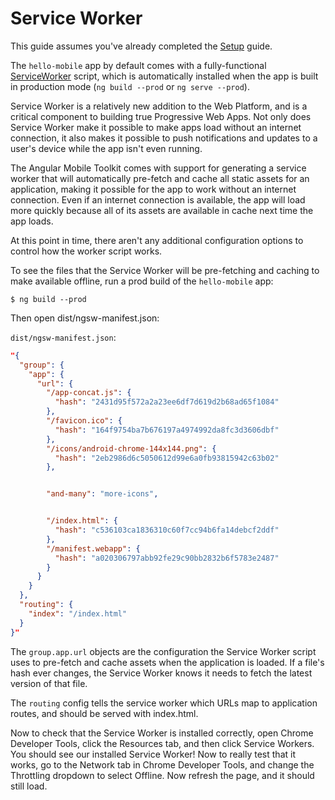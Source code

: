 # Service Worker

This guide assumes you've already completed the [Setup](./cli-setup.md) guide.

The `hello-mobile` app by default comes with a fully-functional
[ServiceWorker](https://developer.mozilla.org/en-US/docs/Web/API/Service_Worker_API) script, which is automatically installed when the
app is built in production mode (`ng build --prod` or `ng serve --prod`).

Service Worker is a relatively new addition to the Web Platform,
and is a critical component to building true Progressive Web Apps.
Not only does Service Worker make it possible to make apps load without an internet connection, it also makes it possible to push notifications and updates to a user's device while the app isn't even running.

The Angular Mobile Toolkit comes with support for generating a service worker that will automatically pre-fetch and cache all
static assets for an application, making it possible for the app
to work without an internet connection. Even if an internet connection is available, the app will load more quickly because
all of its assets are available in cache next time the app loads.

At this point in time, there aren't any additional configuration options to control how the worker script works.

To see the files that the Service Worker will be pre-fetching and caching to make
available offline, run a prod build of the `hello-mobile` app:

`$ ng build --prod`

Then open dist/ngsw-manifest.json:

`dist/ngsw-manifest.json`:

```json
"{
  "group": {
    "app": {
      "url": {
        "/app-concat.js": {
          "hash": "2431d95f572a2a23ee6df7d619d2b68ad65f1084"
        },
        "/favicon.ico": {
          "hash": "164f9754ba7b676197a4974992da8fc3d3606dbf"
        },
        "/icons/android-chrome-144x144.png": {
          "hash": "2eb2986d6c5050612d99e6a0fb93815942c63b02"
        },


        "and-many": "more-icons",


        "/index.html": {
          "hash": "c536103ca1836310c60f7cc94b6fa14debcf2ddf"
        },
        "/manifest.webapp": {
          "hash": "a020306797abb92fe29c90bb2832b6f5783e2487"
        }
      }
    }
  },
  "routing": {
    "index": "/index.html"
  }
}"
```

The `group.app.url` objects are the configuration the Service Worker script uses to pre-fetch
and cache assets when the application is loaded. If a file's hash ever changes, the Service Worker
knows it needs to fetch the latest version of that file.

The `routing` config tells the service worker which URLs map to application routes, and should be
served with index.html.

Now to check that the Service Worker is installed correctly, open Chrome Developer Tools, click the Resources tab, and then click Service Workers. You should see our installed Service Worker! Now to really test that it works, go to the Network tab in Chrome Developer Tools, and change the Throttling dropdown to select Offline. Now refresh the page, and it should still load.
